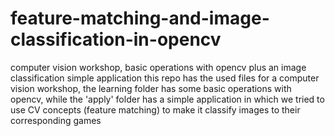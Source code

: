 # feature-matching-and-image-classification-in-opencv
computer vision workshop, basic operations with opencv plus an image classification simple application
this repo has the used files for a computer vision workshop, 
the learning folder has some basic operations with opencv, while the 'apply' folder has a simple application in which we tried to use CV concepts (feature matching) to make it classify images to their corresponding games
